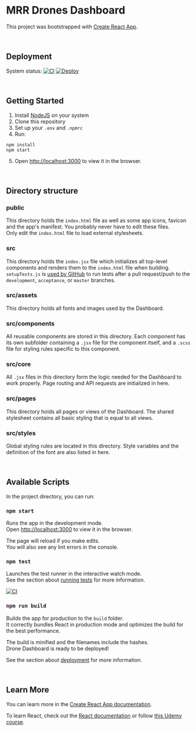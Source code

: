 # MRR Drones Dashboard

This project was bootstrapped with [Create React App](https://github.com/facebook/create-react-app).

<br />

## Deployment

System status:
[![CI](https://github.com/MRR-Drones/dashboard-frontend/actions/workflows/ci.yml/badge.svg)](https://github.com/MRR-Drones/dashboard-frontend/actions/workflows/ci.yml)
[![Deploy](https://github.com/MRR-Drones/dashboard-frontend/actions/workflows/deploy.yml/badge.svg?branch=main)](https://github.com/MRR-Drones/dashboard-frontend/actions/workflows/deploy.yml)

<br />

## Getting Started

1. Install [NodeJS](https://nodejs.org/en) on your system
2. Clone this repository
3. Set up your `.env` and `.npmrc`
4. Run:

```
npm install
npm start
```

5. Open [http://localhost:3000](http://localhost:3000) to view it in the browser.

<br />

## Directory structure

### public

This directory holds the `index.html` file as well as some app icons, favicon and the app's manifest. You probably never have to edit these files.\
Only edit the `index.html` file to load external stylesheets.

### src

This directory holds the `index.jsx` file which initializes all top-level components and renders them to the `index.html` file when building.\
`setupTests.js` is [used by GitHub](https://github.com/sieuwe1/dahsboard-frontend/actions/workflows/testing.yml) to run tests after a pull request/push to the `development`, `acceptance`, or `master` branches.

### src/assets

This directory holds all fonts and images used by the Dashboard.

### src/components

All reusable components are stored in this directory. Each component has its own subfolder containing a `.jsx` file for the component itself, and a `.scss` file for styling rules specific to this component.

### src/core

All `.jsx` files in this directory form the logic needed for the Dashboard to work properly. Page routing and API requests are initialized in here.

### src/pages

This directory holds all pages or views of the Dashboard. The shared stylesheet contains all basic styling that is equal to all views.

### src/styles

Global styling rules are located in this directory. Style variables and the definition of the font are also listed in here.

<br />

## Available Scripts

In the project directory, you can run:

### `npm start`

Runs the app in the development mode.\
Open [http://localhost:3000](http://localhost:3000) to view it in the browser.

The page will reload if you make edits.\
You will also see any lint errors in the console.

### `npm test`

Launches the test runner in the interactive watch mode.\
See the section about [running tests](https://facebook.github.io/create-react-app/docs/running-tests) for more information.

[![CI](https://github.com/MRR-Drones/dashboard-frontend/actions/workflows/ci.yml/badge.svg)](https://github.com/MRR-Drones/dashboard-frontend/actions/workflows/ci.yml)

### `npm run build`

Builds the app for production to the `build` folder.\
It correctly bundles React in production mode and optimizes the build for the best performance.

The build is minified and the filenames include the hashes.\
Drone Dashboard is ready to be deployed!

See the section about [deployment](https://facebook.github.io/create-react-app/docs/deployment) for more information.

<br />

## Learn More

You can learn more in the [Create React App documentation](https://facebook.github.io/create-react-app/docs/getting-started).

To learn React, check out the [React documentation](https://reactjs.org/) or follow [this Udemy course](https://udemy.com/course/react-redux).
